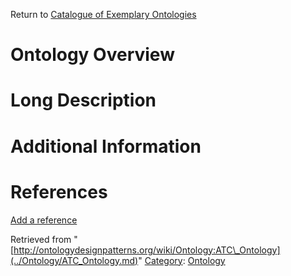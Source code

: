Return to [Catalogue of Exemplary Ontologies](../Ontology/Main.md "Ontology:Main")



#  Ontology Overview


#  Long Description


#  Additional Information


  




#  References


[Add a reference](index.php@title=Odp%253AAdd_reference&subject=Ontology%253AATC+Ontology.html "http://ontologydesignpatterns.org/wiki/index.php?title=Odp:Add_reference&subject=Ontology%3AATC+Ontology")


  






Retrieved from "[http://ontologydesignpatterns.org/wiki/Ontology:ATC\_Ontology](../Ontology/ATC_Ontology.md)"
 [Category](http://ontologydesignpatterns.org/wiki/Special:Categories "Special:Categories"): [Ontology](../Category/Ontology.md "Category:Ontology")
